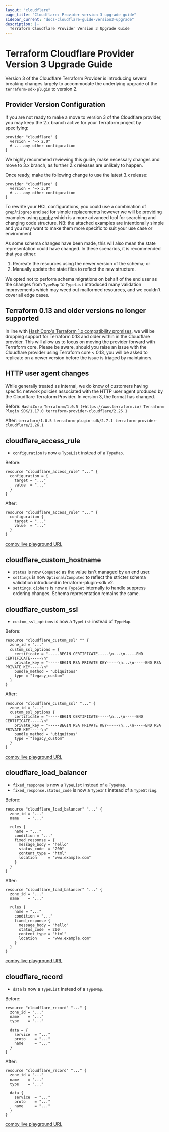 ```yaml
---
layout: "cloudflare"
page_title: "Cloudflare: Provider version 3 upgrade guide"
sidebar_current: "docs-cloudflare-guide-version3-upgrade"
description: |-
  Terraform Cloudflare Provider Version 3 Upgrade Guide
---
```


# Terraform Cloudflare Provider Version 3 Upgrade Guide

Version 3 of the Cloudflare Terraform Provider is introducing several breaking
changes largely to accommodate the underlying upgrade of the `terraform-sdk-plugin`
to version 2.

## Provider Version Configuration

If you are not ready to make a move to version 3 of the Cloudflare provider,
you may keep the 2.x branch active for your Terraform project by specifying:

```hcl
provider "cloudflare" {
  version = "~> 2.0"
  # ... any other configuration
}
```

We highly recommend reviewing this guide, make necessary changes and move to
3.x branch, as further 2.x releases are unlikely to happen.

Once ready, make the following change to use the latest 3.x release:

```hcl
provider "cloudflare" {
  version = "~> 3.0"
  # ... any other configuration
}
```

To rewrite your HCL configurations, you could use a combination of `grep`/`ripgrep`
and `sed` for simple replacements however we will be providing examples using
[comby] which is a more advanced tool for searching and changing code
structure. NB: the attached examples are intentionally simple and you may want
to make them more specific to suit your use case or environment.

As some schema changes have been made, this will also mean the state
representation could have changed. In these scenarios, it is recommended that
you either:

1. Recreate the resources using the newer version of the schema; or
2. Manually update the state files to reflect the new structure.

We opted not to perform schema migrations on behalf of the end user as the
changes from `TypeMap` to `TypeList` introduced many validation improvements
which may weed out malformed resources, and we couldn't cover all edge cases.

## Terraform 0.13 and older versions no longer supported

In line with [HashiCorp's Terraform 1.x compatibility promises],
we will be dropping support for Terraform 0.13 and older within in the
Cloudflare provider. This will allow us to focus on moving the provider forward
with Terraform core. Please be aware, should you raise an issue with the
Cloudflare provider using Terraform core < 0.13, you will be asked to replicate
on a newer version before the issue is triaged by maintainers.

## HTTP user agent changes

While generally treated as internal, we do know of customers having specific
network policies associated with the HTTP user agent produced by the Cloudflare
Terraform Provider. In version 3, the format has changed.

Before: `HashiCorp Terraform/1.0.5 (+https://www.terraform.io) Terraform Plugin SDK/1.17.0 terraform-provider-cloudflare/2.26.1`

After: `terraform/1.0.5 terraform-plugin-sdk/2.7.1 terraform-provider-cloudflare/2.26.1`

## cloudflare_access_rule

- `configuration` is now a `TypeList` instead of a `TypeMap`.

Before:

```hcl
resource "cloudflare_access_rule" "..." {
  configuration = {
    target = "..."
    value  = "..."
  }
}
```

After:

```hcl
resource "cloudflare_access_rule" "..." {
  configuration {
    target = "..."
    value  = "..."
  }
}
```

[comby.live playground URL](https://bit.ly/3ChB8uh)

## cloudflare_custom_hostname

- `status` is now `Computed` as the value isn't managed by an end user.
- `settings` is now `Optional`/`Computed` to reflect the stricter schema
  validation introduced in terraform-plugin-sdk v2.
- `settings.ciphers` is now a `TypeSet` internally to handle suppress ordering
  changes. Schema representation remains the same.

## cloudflare_custom_ssl

- `custom_ssl_options` is now a `TypeList` instead of `TypeMap`.

Before:

```hcl
resource "cloudflare_custom_ssl" "" {
  zone_id = "..."
  custom_ssl_options = {
    certificate = "-----BEGIN CERTIFICATE-----\n...\n-----END CERTIFICATE-----\n"
    private_key = "-----BEGIN RSA PRIVATE KEY-----\n...\n-----END RSA PRIVATE KEY-----\n"
    bundle_method = "ubiquitous"
    type = "legacy_custom"
  }
}
```

After:

```hcl
resource "cloudflare_custom_ssl" "..." {
  zone_id = "..."
  custom_ssl_options {
    certificate = "-----BEGIN CERTIFICATE-----\n...\n-----END CERTIFICATE-----\n"
    private_key = "-----BEGIN RSA PRIVATE KEY-----\n...\n-----END RSA PRIVATE KEY-----\n"
    bundle_method = "ubiquitous"
    type = "legacy_custom"
  }
}
```

[comby.live playground URL](https://bit.ly/3C9kEUX)

## cloudflare_load_balancer

- `fixed_response` is now a `TypeList` instead of a `TypeMap`.
- `fixed_response.status_code` is now a `TypeInt` instead of a `TypeString`.

Before:

```hcl
resource "cloudflare_load_balancer" "..." {
  zone_id = "..."
  name    = "..."

  rules {
    name = "..."
    condition = "..."
    fixed_response = {
      message_body = "hello"
      status_code  = "200"
      content_type = "html"
      location     = "www.example.com"
    }
  }
}
```

After:

```hcl
resource "cloudflare_load_balancer" "..." {
  zone_id = "..."
  name    = "..."

  rules {
    name = "..."
    condition = "..."
    fixed_response {
      message_body = "hello"
      status_code  = 200
      content_type = "html"
      location     = "www.example.com"
    }
  }
}
```

[comby.live playground URL](https://bit.ly/3EkySnS)

## cloudflare_record

- `data` is now a `TypeList` instead of a `TypeMap`.

Before:

```hcl
resource "cloudflare_record" "..." {
  zone_id = "..."
  name    = "..."
  type    = "..."

  data = {
    service  = "..."
    proto    = "..."
    name     = "..."
  }
}
```

After:

```hcl
resource "cloudflare_record" "..." {
  zone_id = "..."
  name    = "..."
  type    = "..."

  data {
    service  = "..."
    proto    = "..."
    name     = "..."
  }
}
```

[comby.live playground URL](bit.ly/3C9zfj6)

[comby]: https://comby.dev
[HashiCorp's Terraform 1.x compatibility promises]: https://www.terraform.io/docs/language/v1-compatibility-promises.html
